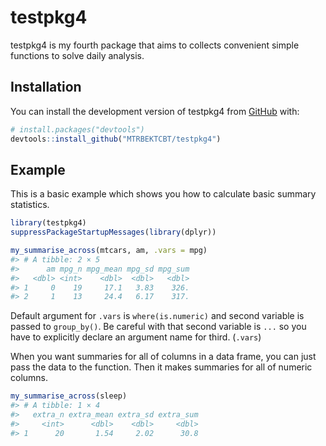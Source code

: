 
<!-- README.md is generated from README.Rmd. Please edit that file -->

# testpkg4

<!-- badges: start -->
<!-- badges: end -->

testpkg4 is my fourth package that aims to collects convenient simple
functions to solve daily analysis.

## Installation

You can install the development version of testpkg4 from
[GitHub](https://github.com/) with:

``` r
# install.packages("devtools")
devtools::install_github("MTRBEKTCBT/testpkg4")
```

## Example

This is a basic example which shows you how to calculate basic summary
statistics.

``` r
library(testpkg4)
suppressPackageStartupMessages(library(dplyr))

my_summarise_across(mtcars, am, .vars = mpg)
#> # A tibble: 2 × 5
#>      am mpg_n mpg_mean mpg_sd mpg_sum
#>   <dbl> <int>    <dbl>  <dbl>   <dbl>
#> 1     0    19     17.1   3.83    326.
#> 2     1    13     24.4   6.17    317.
```

Default argument for `.vars` is `where(is.numeric)` and second variable
is passed to `group_by()`. Be careful with that second variable is `...`
so you have to explicitly declare an argument name for third. (`.vars`)

When you want summaries for all of columns in a data frame, you can just
pass the data to the function. Then it makes summaries for all of
numeric columns.

``` r
my_summarise_across(sleep)
#> # A tibble: 1 × 4
#>   extra_n extra_mean extra_sd extra_sum
#>     <int>      <dbl>    <dbl>     <dbl>
#> 1      20       1.54     2.02      30.8
```
